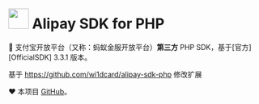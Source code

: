 <img src="https://i.loli.net/2018/07/24/5b56e980b155e.png" width="40px" height="40px"> Alipay SDK for PHP
==========

🐜 支付宝开放平台（又称：蚂蚁金服开放平台）**第三方** PHP SDK，基于[官方][OfficialSDK] 3.3.1 版本。

基于 https://github.com/wi1dcard/alipay-sdk-php 修改扩展

❤️ 本项目 [GitHub](https://github.com/wyq09/alipay-sdk-php)。